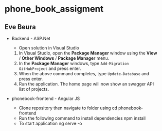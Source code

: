 # phone_book_assigment

## Eve Beura


 * Backend - ASP.Net 
    * Open solution in Visual Studio
    1. In Visual Studio, open the 
    **Package Manager** 
    window using the **View** / **Other Windows** / **Package Manager** menu.
    2. In the **Package Manager** windows, type `Add-Migration GitHubProject` and press enter.
    3. When the above command completes, type `Update-Database` and press enter.
    4. Run the application. The home page will now show an swagger API list of projects. 


 * phonebook-frontend - Angular JS
    * Clone repository then navigate to folder using 
    cd phonebook-frontend
    * Run the following command to install dependencies
     npm install
    * To start application 
    ng serve -o

